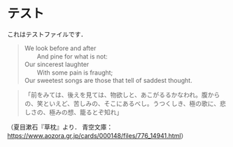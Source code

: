 # テスト

これはテストファイルです．

>We look before and after  \
>　　And pine for what is not:  \
>Our sincerest laughter  \
>　　With some pain is fraught;  \
>Our sweetest songs are those that tell of saddest thought.

>「前をみては、後えを見ては、物欲しと、あこがるるかなわれ。腹からの、笑といえど、苦しみの、そこにあるべし。うつくしき、極の歌に、悲しさの、極みの想、籠るとぞ知れ」

（夏目漱石『草枕』より．
青空文庫：<https://www.aozora.gr.jp/cards/000148/files/776_14941.html>）
